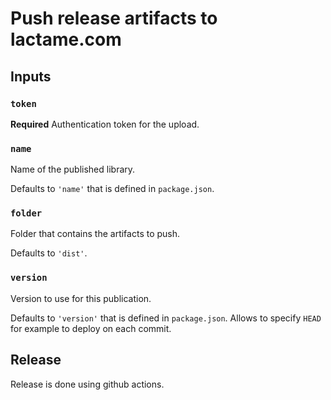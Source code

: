 # Push release artifacts to lactame.com

## Inputs

### `token`

**Required** Authentication token for the upload.

### `name`

Name of the published library.

Defaults to `'name'` that is defined in `package.json`.

### `folder`

Folder that contains the artifacts to push.

Defaults to `'dist'`.

### `version`

Version to use for this publication.

Defaults to `'version'` that is defined in `package.json`. Allows to specify `HEAD` for example to deploy on each commit.

## Release

Release is done using github actions.
